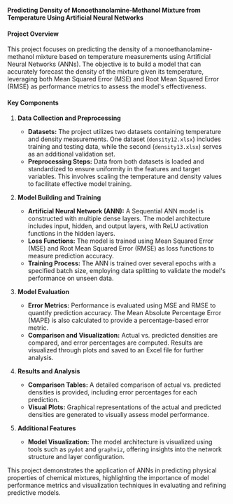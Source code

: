  **Predicting Density of Monoethanolamine-Methanol Mixture from Temperature Using Artificial Neural Networks**

#### Project Overview

This project focuses on predicting the density of a monoethanolamine-methanol mixture based on temperature measurements using Artificial Neural Networks (ANNs). The objective is to build a model that can accurately forecast the density of the mixture given its temperature, leveraging both Mean Squared Error (MSE) and Root Mean Squared Error (RMSE) as performance metrics to assess the model's effectiveness.

#### Key Components

1. **Data Collection and Preprocessing**
   - **Datasets:** The project utilizes two datasets containing temperature and density measurements. One dataset (`density12.xlsx`) includes training and testing data, while the second (`density13.xlsx`) serves as an additional validation set.
   - **Preprocessing Steps:** Data from both datasets is loaded and standardized to ensure uniformity in the features and target variables. This involves scaling the temperature and density values to facilitate effective model training.

2. **Model Building and Training**
   - **Artificial Neural Network (ANN):** A Sequential ANN model is constructed with multiple dense layers. The model architecture includes input, hidden, and output layers, with ReLU activation functions in the hidden layers.
   - **Loss Functions:** The model is trained using Mean Squared Error (MSE) and Root Mean Squared Error (RMSE) as loss functions to measure prediction accuracy.
   - **Training Process:** The ANN is trained over several epochs with a specified batch size, employing data splitting to validate the model's performance on unseen data.

3. **Model Evaluation**
   - **Error Metrics:** Performance is evaluated using MSE and RMSE to quantify prediction accuracy. The Mean Absolute Percentage Error (MAPE) is also calculated to provide a percentage-based error metric.
   - **Comparison and Visualization:** Actual vs. predicted densities are compared, and error percentages are computed. Results are visualized through plots and saved to an Excel file for further analysis.

4. **Results and Analysis**
   - **Comparison Tables:** A detailed comparison of actual vs. predicted densities is provided, including error percentages for each prediction.
   - **Visual Plots:** Graphical representations of the actual and predicted densities are generated to visually assess model performance.

5. **Additional Features**
   - **Model Visualization:** The model architecture is visualized using tools such as `pydot` and `graphviz`, offering insights into the network structure and layer configuration.

This project demonstrates the application of ANNs in predicting physical properties of chemical mixtures, highlighting the importance of model performance metrics and visualization techniques in evaluating and refining predictive models.
